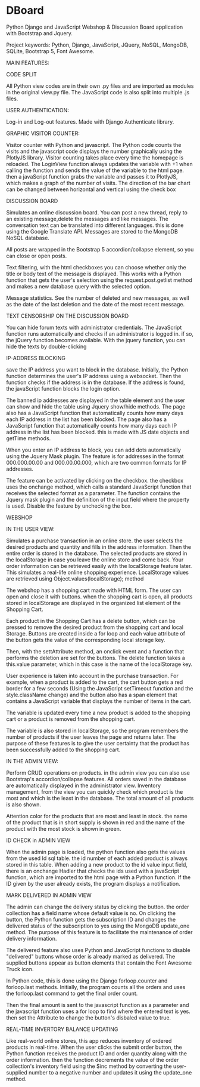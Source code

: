 # DBoard
Python Django and JavaScript Webshop & Discussion Board application with Bootstrap and Jquery.

Project keywords: Python, Django, JavaScript, JQuery, NoSQL, MongoDB, SQLite, Bootstrap 5, Font Awesome.

MAIN FEATURES:

CODE SPLIT 

All Python view codes are in their own .py files and are imported as modules in the original view.py file. The JavaScript code is also split into multiple .js files.

USER AUTHENTICATION:

Log-in and Log-out features. Made with Django Authenticate library.

GRAPHIC VISITOR COUNTER:

Visitor counter with Python and javascript. The Python code counts the visits and the javascript code displays the number graphically using the PlotlyJS library. Visitor counting takes place every time the homepage is reloaded. The LoginView function always updates the variable with +1 when calling the function and sends the value of the variable to the html page. then a javaScript function grabs the variable and passes it to PlotlyJS, which makes a graph of the number of visits.
The direction of the bar chart can be changed between horizontal and vertical using the check box

DISCUSSION BOARD

Simulates an online discussion board. You can post a new thread, reply to an existing message,delete the messages and like messages. The conversation text can be translated into different languages. this is done using the Google Translate API. Messages are stored to the MongoDB NoSQL database.

All posts are wrapped in the Bootstrap 5 accordion/collapse element, so you can close or open posts.

Text filtering, with the html checkboxes you can choose whether only the title or body text of the message is displayed. This works with a Python function that gets the user's selection using the request.post.getlist method and makes a new database query with the selected option.

Message statistics. See the number of deleted and new messages, as well as the date of the last deletion and the date of the most recent message.

TEXT CENSORSHIP ON THE DISCUSSION BOARD

You can hide forum texts with administrator credentials. The JavaScript function runs automatically and checks if an administrator is logged in. if so, the jQuery function becomes available. With the jquery function, you can hide the texts by double-clicking

IP-ADDRESS BLOCKING

save the IP address you want to block in the database. Initially, the Python function determines the user's IP address using a websocket. Then the function checks if the address is in the database. If the address is found, the javaScript function blocks the login option.

The banned ip addresses are displayed in the table element and the user can show and hide the table using Jquery show/hide methods. The page also has a JavaScript function that automatically counts how many days each IP address in the list has been blocked. The page also has a JavaScript function that automatically counts how many days each IP address in the list has been blocked. this is made with JS date objects and getTime methods.

When you enter an IP address to block, you can add dots automatically using the Jquery Mask plugin.
The feature is for addresses in the format 000.000.00.00 and 000.00.00.000, which are two common formats for IP addresses.

The feature can be activated by clicking on the checkbox. the checkbox uses the onchange method, which calls a standard JavaScript function that receives the selected format as a parameter.
The function contains the Jquery mask plugin and the definition of the input field where the property is used. Disable the feature by unchecking the box.

WEBSHOP

IN THE USER VIEW:

Simulates a purchase transaction in an online store. the user selects the desired products and quantity and fills in the address information. Then the entire order is stored in the database.
The selected products are stored in the localStorage in case you leave the online store and come back. Your order information can be retrieved easily with the localStorage feature later. This simulates a real-life online shopping experience. LocalStorage values ​​are retrieved using Object.values(localStorage); method

The webshop has a shopping cart made with HTML form. The user can open and close it with buttons. when the shopping cart is open, all products stored in localStorage are displayed in the organized list element of the Shopping Cart.

Each product in the Shopping Cart has a delete button, which can be pressed to remove the desired product from the shopping cart and local Storage. Buttons are created inside a for loop and each value attribute of the button gets the value of the corresponding local storage key.

Then, with the settAttribute method, an onclick event and a function that performs the deletion are set for the buttons. The delete function takes a this.value parameter, which in this case is the name of the localStorage key.

User experience is taken into account in the purchase transaction.
For example, when a product is added to the cart, the cart button gets a red border for a few seconds (Using the JavaScript setTimeout function and the style.className change) and the button also has a span element that contains a JavaScript variable that displays the number of items in the cart.

The variable is updated every time a new product is added to the shopping cart or a product is removed from the shopping cart.

The variable is also stored in localStorage, so the program remembers the number of products if the user leaves the page and returns later.
The purpose of these features is to give the user certainty that the product has been successfully added to the shopping cart.


IN THE ADMIN VIEW:

Perform CRUD operations on products. in the admin view you can also use Bootstrap's accordion/collapse features. All orders saved in the database are automatically displayed in the administrator view.
Inventory management, from the view you can quickly check which product is the most and which is the least in the database. The total amount of all products is also shown.

Attention color for the products that are most and least in stock.
the name of the product that is in short supply is shown in red and the name of the product with the most stock is shown in green.

ID CHECK in ADMIN VIEW

When the admin page is loaded, the python function also gets the values ​​from the used Id sql table. the id number of each added product is always stored in this table. When adding a new product to the id value input field, there is an onchange Hadler that checks the ids used with a javaScript function, which are imported to the html page with a Python function. If the ID given by the user already exists, the program displays a notification.

MARK DELIVERED IN ADMIN VIEW

The admin can change the delivery status by clicking the button. the order collection has a field name whose default value is no. On clicking the button, the Python function gets the subscription ID and changes the delivered status of the subscription to yes using the MongoDB update_one method.
The purpose of this feature is to facilitate the maintenance of order delivery information.

The delivered feature also uses Python and JavaScript functions to disable "delivered" buttons whose order is already marked as delivered. The supplied buttons appear as button elements that contain the Font Awesome Truck icon.

In Python code, this is done using the Django forloop.counter and forloop.last methods.
Initially, the program counts all the orders and uses the forloop.last command to get the final order count. 

Then the final amount is sent to the javascript function as a parameter and the javascript function uses a for loop to find where the entered text is yes. then set the Attribute to change the button's disbaled value to true.

REAL-TIME INVERTORY BALANCE UPDATING

Like real-world online stores, this app reduces inventory of ordered products in real-time.
When the user clicks the submit order button, the Python function receives the product ID and order quantity along with the order information. then the function decrements the value of the order collection's inventory field using the $inc method by converting the user-supplied number to a negative number and updates it using the update_one method.



